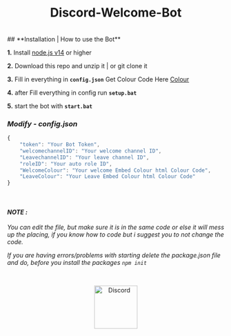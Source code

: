 
<h1 align="center">Discord-Welcome-Bot</h1>

<br/>
## **Installation | How to use the Bot**

 **1.** Install [node.js v14](https://nodejs.org/en/download/) or higher

 **2.** Download this repo and unzip it  |  or git clone it
 
 **3.** Fill in everything in **`config.json`** Get Colour Code Here [Colour](https://htmlcolorcodes.com)

 **4.** after Fill everything in config run  **`setup.bat`**
 
 **5.** start the bot with **`start.bat`**

### *Modify - config.json*

```javascript
{
    "token": "Your Bot Token",
    "welcomechannelID": "Your welcome channel ID",
    "LeavechannelID": "Your leave channel ID",
    "roleID": "Your auto role ID",
    "WelcomeColour": "Your welcome Embed Colour html Colour Code",
    "LeaveColour": "Your Leave Embed Colour html Colour Code"
}          
```
<br/>


#### ***NOTE :***

*You can edit the file, but make sure it is in the same code or else it will mess up the placing, if you know how to code but i suggest you to not change the code.*

*If you are having errors/problems with starting delete the package.json file and do, before you install the packages `npm init`*

<br/>




<p align="center">
<a href="https://discord.gg/QstbsYEzDS">
    <img src="https://user-images.githubusercontent.com/59381835/92191514-d649ad80-ee18-11ea-9bc4-e95c7a122a99.png" alt="Discord" width="100"/>
  </a>



